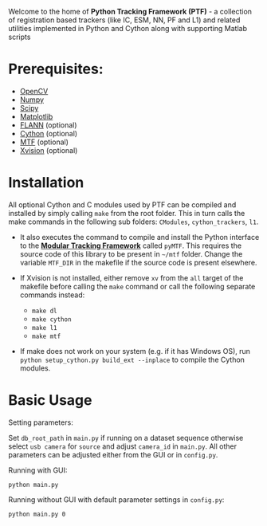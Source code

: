 Welcome to the home of **Python Tracking Framework (PTF)** - a collection of registration based trackers (like IC, ESM, NN, PF and L1) and related utilities implemented in Python and Cython along with supporting Matlab scripts

Prerequisites:
==============
* [OpenCV](http://opencv.org/)
* [Numpy](http://www.numpy.org/)
* [Scipy](https://www.scipy.org/)
* [Matplotlib](http://matplotlib.org/)
* [FLANN](http://www.cs.ubc.ca/research/flann/) (optional)
* [Cython](http://cython.org/) (optional)
* [MTF](http://webdocs.cs.ualberta.ca/~vis/mtf/) (optional)
* [Xvision](https://bitbucket.org/abhineet123/xvision2) (optional)
		
Installation
============

All optional Cython and C modules used by PTF can be compiled and installed by simply calling `make` from the root folder. This in turn calls the make commands in the following sub folders: `CModules`, `cython_trackers`, `l1`. 

* It also executes the command to compile and install the Python interface to the [**Modular Tracking Framework**](http://webdocs.cs.ualberta.ca/~vis/mtf/) called `pyMTF`. This requires the source code of this library to be present in `~/mtf` folder.  Change the variable `MTF_DIR` in the makefile if the source code is present elsewhere.  
* If Xvision is not installed, either remove `xv` from the `all` target of the makefile before calling the `make` command or call the following separate commands instead:

    * `make dl`
    * `make cython`
    * `make l1`
    * `make mtf`
	
* If make does not work on your system (e.g. if it has Windows OS), run `python setup_cython.py build_ext --inplace` to compile the Cython modules.	


Basic Usage
===========
Setting parameters:

Set `db_root_path` in `main.py` if running on a dataset sequence otherwise select `usb camera` for `source` and adjust `camera_id` in `main.py`. All other parameters can be  adjusted either from the GUI or in `config.py`.

Running with GUI:
```
python main.py
```
Running without GUI with default parameter settings in `config.py`:
```
python main.py 0
```
